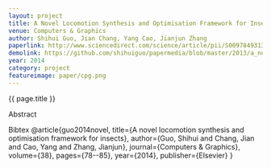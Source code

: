 ```yaml
---
layout: project
title: A Novel Locomotion Synthesis and Optimisation Framework for Insects
venue: Computers & Graphics
author: Shihui Guo, Jian Chang, Yang Cao, Jianjun Zhang
paperlink: http://www.sciencedirect.com/science/article/pii/S0097849313001623
demolink: https://github.com/shihuiguo/papermedia/blob/master/2013/a_novel_locomotion_synthesis_and_optimization_framework_for_insects_CG.mp4?raw=true 
year: 2014
category: project
featureimage: paper/cpg.png
---
```

{{ page.title }}

Abstract



Bibtex
@article{guo2014novel,
  title={A novel locomotion synthesis and optimisation framework for insects},
  author={Guo, Shihui and Chang, Jian and Cao, Yang and Zhang, Jianjun},
  journal={Computers \& Graphics},
  volume={38},
  pages={78--85},
  year={2014},
  publisher={Elsevier}
}
